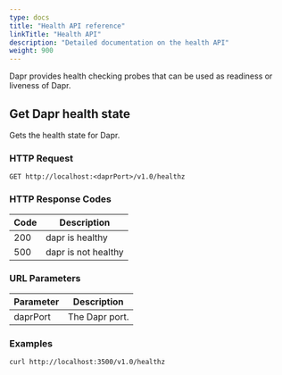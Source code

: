 ```yaml
---
type: docs
title: "Health API reference"
linkTitle: "Health API"
description: "Detailed documentation on the health API"
weight: 900
---
```


Dapr provides health checking probes that can be used as readiness or liveness of Dapr.

## Get Dapr health state

Gets the health state for Dapr.

### HTTP Request

```http
GET http://localhost:<daprPort>/v1.0/healthz
```

### HTTP Response Codes

| Code | Description         |
| ---- | ------------------- |
| 200  | dapr is healthy     |
| 500  | dapr is not healthy |

### URL Parameters

| Parameter | Description    |
| --------- | -------------- |
| daprPort  | The Dapr port. |

### Examples

```shell
curl http://localhost:3500/v1.0/healthz
```

